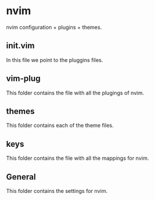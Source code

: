 # nvim
nvim configuration + plugins + themes.
## init.vim
In this file we point to the pluggins files.
## vim-plug 
This folder contains the file with all the plugings of nvim.
## themes
This folder contains each of the theme files.
## keys
This folder contains the file with all the mappings for nvim.
## General
This folder contains the settings for nvim. 
